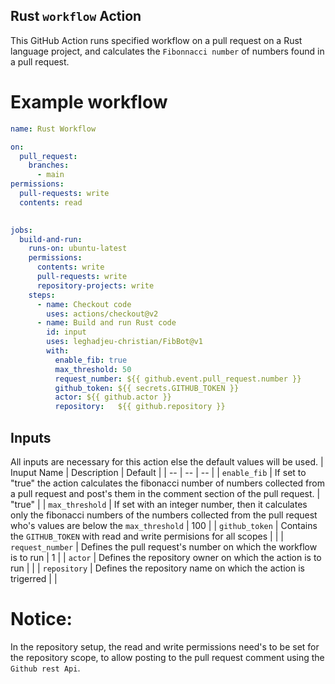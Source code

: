 ## Rust `workflow` Action
This GitHub Action runs specified workflow on a pull request on a Rust language project, and calculates the  ```Fibonnacci number``` of numbers found in a pull request.

# Example workflow
```yml
name: Rust Workflow

on: 
  pull_request:
    branches:
      - main
permissions:
  pull-requests: write
  contents: read
          

jobs:
  build-and-run:
    runs-on: ubuntu-latest
    permissions:
      contents: write
      pull-requests: write
      repository-projects: write
    steps:
      - name: Checkout code
        uses: actions/checkout@v2
      - name: Build and run Rust code
        id: input
        uses: leghadjeu-christian/FibBot@v1
        with:
          enable_fib: true
          max_threshold: 50
          request_number: ${{ github.event.pull_request.number }}
          github_token: ${{ secrets.GITHUB_TOKEN }} 
          actor: ${{ github.actor }}
          repository:   ${{ github.repository }}
```



## Inputs
All inputs are necessary for this action else the default values will be used.
| Inuput Name | Description | Default |
| -- | -- | -- |
|  `enable_fib` | If set to "true" the action calculates the fibonacci number of numbers collected from a pull request and post's them in the comment section  of the pull request. | "true" |
| `max_threshold` | If set with an integer number,  then it calculates only the fibonacci numbers of the numbers collected from the pull request who's values are below the `max_threshold` | 100 |
| `github_token` | Contains the `GITHUB_TOKEN` with read and write permisions for all scopes | |
| `request_number` | Defines the pull request's number on which the workflow is to run | 1 |
| `actor` | Defines the repository owner on which the action is to run | |
| `repository` | Defines the repository name on which the action is trigerred | |

# Notice: 
In the repository setup, the read and write permissions need's to be set for the repository scope, to allow posting to the pull request comment using the ```Github rest Api```.




